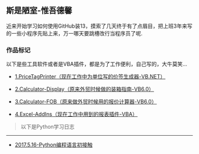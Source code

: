 
## 斯是陋室-惟吾德馨

近来开始学习如何使用GitHub装13，摸索了几天终于有了点眉目，把上班3年来写的一些小程序先贴上来，万一哪天要跳槽改行当程序员了呢.

### 作品标记

以下是些工具软件或者是VBA插件，都是为了工作便利，自己写的，大牛莫笑...


* [1.PriceTagPrinter（现在工作中为单位写的价签生成器-VB.NET）](https://github.com/flysafely/PriceTagPrinter)

* [2.Calculator-Display（原来外贸时候做的装箱指南-VB6.0）](https://github.com/flysafely/Calculator-Display-)

* [3.Calculator-FOB（原来做外贸时候用的报价计算器-VB6.0）](https://github.com/flysafely/Calculator-FOB)

* [4.Excel-AddIns（现在工作中用到的报表插件-VBA）](https://github.com/flysafely/Excel-AddIns)


> 以下是Python学习日志
---
* [2017.5.16-Python编程语言初接触](https://github.com/flysafely/2017.5.15-Python/blob/master/README.md)


